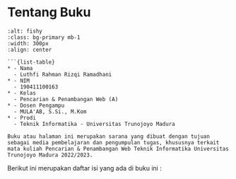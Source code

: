 # Tentang Buku


```{image} https://drive.google.com/drive/WebMining/tugas/luthfi.png
:alt: fishy
:class: bg-primary mb-1
:width: 300px
:align: center
```
```{admonition} Biodata Penulis
```{list-table}
* - Nama
  - Luthfi Rahman Rizqi Ramadhani
* - NIM
  - 190411100163
* - Kelas
  - Pencarian & Penambangan Web (A)
* - Dosen Pengampu
  - MULA'AB, S.Si., M.Kom
* - Prodi
  - Teknik Informatika - Universitas Trunojoyo Madura
```



```{admonition} Informasi Mengenai Buku
Buku atau halaman ini merupakan sarana yang dibuat dengan tujuan sebagai media pembelajaran dan pengumpulan tugas, khususnya terkait mata kuliah Pencarian & Penambangan Web Teknik Informatika Universitas Trunojoyo Madura 2022/2023. 
```

Berikut ini merupakan daftar isi yang ada di buku ini :
```{tableofcontents}
```
